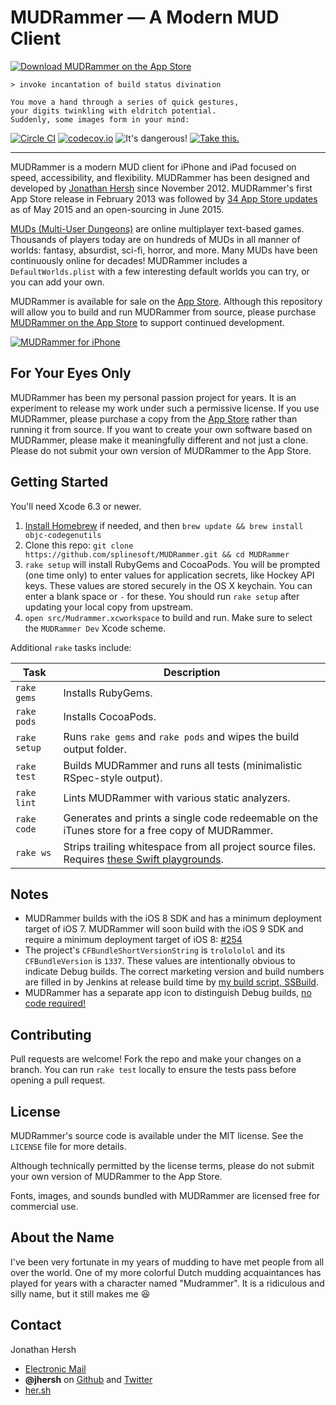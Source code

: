 # MUDRammer — A Modern MUD Client

[![Download MUDRammer on the App Store](http://linkmaker.itunes.apple.com/images/badges/en-us/badge_appstore-lrg.svg)](https://itunes.apple.com/us/app/mudrammer-a-modern-mud-client/id597157072?mt=8)

```
> invoke incantation of build status divination

You move a hand through a series of quick gestures, 
your digits twinkling with eldritch potential. 
Suddenly, some images form in your mind:
```

[![Circle CI](https://circleci.com/gh/splinesoft/MUDRammer.svg?style=svg)](https://circleci.com/gh/splinesoft/MUDRammer) [![codecov.io](http://codecov.io/github/splinesoft/MUDRammer/coverage.svg?branch=master)](http://codecov.io/github/splinesoft/MUDRammer?branch=master) ![It's dangerous!](https://img.shields.io/badge/You_are_likely_to_be_eaten_by_a-grue-red.svg) [![Take this.](https://img.shields.io/badge/get-lamp-yellow.svg)](http://getlamp.com)

<hr/>

MUDRammer is a modern MUD client for iPhone and iPad focused on speed, accessibility, and flexibility. MUDRammer has been designed and developed by [Jonathan Hersh](#contact) since November 2012. MUDRammer's first App Store release in February 2013 was followed by [34 App Store updates](https://github.com/splinesoft/MUDRammer/blob/master/AppStore/updates.txt) as of May 2015 and an open-sourcing in June 2015.

[MUDs (Multi-User Dungeons)](https://en.wikipedia.org/wiki/MUD) are online multiplayer text-based games. Thousands of players today are on hundreds of MUDs in all manner of worlds: fantasy, absurdist, sci-fi, horror, and more. Many MUDs have been continuously online for decades! MUDRammer includes a `DefaultWorlds.plist` with a few interesting default worlds you can try, or you can add your own.

MUDRammer is available for sale on the [App Store](https://itunes.apple.com/us/app/mudrammer-a-modern-mud-client/id597157072?mt=8). Although this repository will allow you to build and run MUDRammer from source, please purchase [MUDRammer on the App Store](https://itunes.apple.com/us/app/mudrammer-a-modern-mud-client/id597157072?mt=8) to support continued development.

[![MUDRammer for iPhone](https://github.com/splinesoft/MUDRammer/raw/master/AppStore/Screenshots/51.png)](https://itunes.apple.com/us/app/mudrammer-a-modern-mud-client/id597157072?mt=8)

## For Your Eyes Only

MUDRammer has been my personal passion project for years. It is an experiment to release my work under such a permissive license. If you use MUDRammer, please purchase a copy from the [App Store](https://itunes.apple.com/us/app/mudrammer-a-modern-mud-client/id597157072?mt=8) rather than running it from source. If you want to create your own software based on MUDRammer, please make it meaningfully different and not just a clone. Please do not submit your own version of MUDRammer to the App Store.

## Getting Started

You'll need Xcode 6.3 or newer.

1. [Install Homebrew](http://brew.sh) if needed, and then `brew update && brew install objc-codegenutils`
2. Clone this repo: `git clone https://github.com/splinesoft/MUDRammer.git && cd MUDRammer`
3. `rake setup` will install RubyGems and CocoaPods. You will be prompted (one time only) to enter values for application secrets, like Hockey API keys. These values are stored securely in the OS X keychain. You can enter a blank space or `-` for these. You should run `rake setup` after updating your local copy from upstream.
4. `open src/Mudrammer.xcworkspace` to build and run. Make sure to select the `MUDRammer Dev` Xcode scheme.

Additional `rake` tasks include:

| Task | Description |
| ---- | ----- |
| `rake gems` | Installs RubyGems. |
| `rake pods` | Installs CocoaPods. |
| `rake setup` | Runs `rake gems` and `rake pods` and wipes the build output folder. |
| `rake test` | Builds MUDRammer and runs all tests (minimalistic RSpec-style output). |
| `rake lint` | Lints MUDRammer with various static analyzers. |
| `rake code` | Generates and prints a single code redeemable on the iTunes store for a free copy of MUDRammer. |
| `rake ws` | Strips trailing whitespace from all project source files. Requires [these Swift playgrounds](https://github.com/jhersh/playgrounds). |

## Notes

- MUDRammer builds with the iOS 8 SDK and has a minimum deployment target of iOS 7. MUDRammer will soon build with the iOS 9 SDK and require a minimum deployment target of iOS 8: [#254](https://github.com/splinesoft/MUDRammer/pull/254)
- The project's `CFBundleShortVersionString` is `trolololol` and its `CFBundleVersion` is `1337`. These values are intentionally obvious to indicate Debug builds. The correct marketing version and build numbers are filled in by Jenkins at release build time by [my build script, SSBuild](https://github.com/splinesoft/SSBuild).
- MUDRammer has a separate app icon to distinguish Debug builds, [no code required!](http://list.her.sh/beta-app-icons)

## Contributing

Pull requests are welcome! Fork the repo and make your changes on a branch. You can run `rake test` locally to ensure the tests pass before opening a pull request.

## License

MUDRammer's source code is available under the MIT license. See the `LICENSE` file for more details.

Although technically permitted by the license terms, please do not submit your own version of MUDRammer to the App Store.

Fonts, images, and sounds bundled with MUDRammer are licensed free for commercial use.

## About the Name

I've been very fortunate in my years of mudding to have met people from all over the world. One of my more colorful Dutch mudding acquaintances has played for years with a character named "Mudrammer". It is a ridiculous and silly name, but it still makes me :laughing:

## Contact

Jonathan Hersh

- [Electronic Mail](mailto:jon@her.sh)
- **@jhersh** on [Github](https://github.com/jhersh) and [Twitter](https://twitter.com/jhersh)
- [her.sh](http://her.sh)
